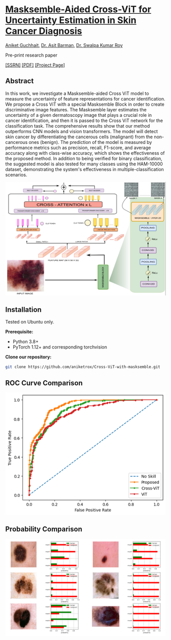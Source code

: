 # [Masksemble-Aided Cross-ViT for Uncertainty Estimation in Skin Cancer Diagnosis](https://dx.doi.org/10.2139/ssrn.4956250)

[Aniket Guchhait](https://github.com/aniketrox), [Dr. Asit Barman](https://scholar.google.co.in/citations?user=UIIlTfwAAAAJ&hl=en), [Dr. Swalpa Kumar Roy](https://github.com/swalpa)

Pre-print research paper

[[SSRN]](https://dx.doi.org/10.2139/ssrn.4956250) [[PDF]](https://dx.doi.org/10.2139/ssrn.4956250) [[Project Page]](https://dx.doi.org/10.2139/ssrn.4956250)

## Abstract

In this work, we investigate a Masksemble-aided Cross ViT model to measure the uncertainty of feature representations for cancer identification. We propose a Cross ViT with a special Masksemble Block in order to create discriminative image features. The Masksemble layer estimates the uncertainty of a given dermatoscopy image that plays a crucial role in cancer identification, and then it is passed to the Cross ViT network for the classification task. The comprehensive results show that our method outperforms CNN models and vision transformers. The model will detect skin cancer by differentiating the cancerous cells (malignant) from the non-cancerous ones (benign). The prediction of the model is measured by performance metrics such as precision, recall, F1-score, and average accuracy along with class-wise accuracy, which shows the effectiveness of the proposed method. In addition to being verified for binary classification, the suggested model is also tested for many classes using the HAM-10000 dataset, demonstrating the system's effectiveness in multiple-classification scenarios.


![overview](https://github.com/aniketrox/Cross-ViT-with-masksemble/blob/main/architecture/model.png)


## Installation

Tested on Ubuntu only.

**Prerequisite:**

- Python 3.8+
- PyTorch 1.12+ and corresponding torchvision

**Clone our repository:**

```bash
git clone https://github.com/aniketrox/Cross-ViT-with-masksemble.git
```

## ROC Curve Comparison

![roc](https://github.com/aniketrox/Cross-ViT-with-masksemble/blob/main/roc/roc_auc_multi.png)

## Probability Comparison

![roc](https://github.com/aniketrox/Cross-ViT-with-masksemble/blob/main/comparison/probability_comparison.png)
